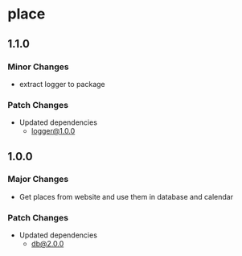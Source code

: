 # place

## 1.1.0

### Minor Changes

- extract logger to package

### Patch Changes

- Updated dependencies
  - logger@1.0.0

## 1.0.0

### Major Changes

- Get places from website and use them in database and calendar

### Patch Changes

- Updated dependencies
  - db@2.0.0
